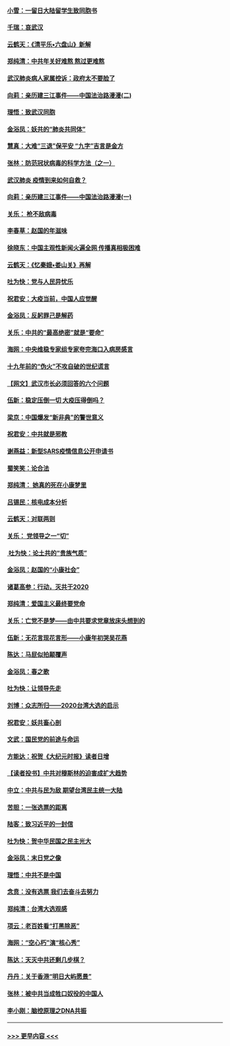 #### [小雪：一留日大陆留学生致同胞书](../pages/nsc993/n11834624.md?t=02010111) 
#### [千瑞：哀武汉](../pages/nsc993/n11833647.md?t=02010111) 
#### [云鹤天：《清平乐▪六盘山》新解](../pages/nsc993/n11833611.md?t=02010111) 
#### [郑纯清：中共年关好难熬 熬过更难熬](../pages/nsc993/n11833489.md?t=02010111) 
#### [武汉肺炎病人家属控诉：政府太不要脸了](../pages/nsc993/n11833205.md?t=02010111) 
#### [向莉：亲历建三江事件——中国法治路漫漫(二)](../pages/nsc993/n11829102.md?t=02010111) 
#### [理悟：致武汉同胞](../pages/nsc993/n11831522.md?t=02010111) 
#### [金浴凤：妖共的“肺炎共同体”](../pages/nsc993/n11829448.md?t=02010111) 
#### [慧真：大难“三退”保平安 “九字”吉言是金方](../pages/nsc993/n11829501.md?t=02010111) 
#### [张林：防范冠状病毒的科学方法（之一）](../pages/nsc993/n11828618.md?t=02010111) 
#### [武汉肺炎 疫情到来如何自救？](../pages/nsc993/n11827632.md?t=02010111) 
#### [向莉：亲历建三江事件——中国法治路漫漫(一)](../pages/nsc993/n11827190.md?t=02010111) 
#### [关乐： 枪不敌病毒](../pages/nsc993/n11826746.md?t=02010111) 
#### [李春草：赵国的年滋味](../pages/nsc993/n11826321.md?t=02010111) 
#### [徐晓东：中国主观性新闻火遍全网 传播真相极困难](../pages/nsc993/n11826508.md?t=02010111) 
#### [云鹤天：《忆秦娥▪娄山关》再解](../pages/nsc993/n11824682.md?t=02010111) 
#### [吐为快：党与人民异忧乐](../pages/nsc993/n11824660.md?t=02010111) 
#### [祝君安：大疫当前，中国人应觉醒](../pages/nsc993/n11821946.md?t=02010111) 
#### [金浴凤：反躬罪己是解药](../pages/nsc993/n11820280.md?t=02010111) 
#### [关乐：中共的“最高绝密”就是“要命”](../pages/nsc993/n11816946.md?t=02010111) 
#### [海网：中央维稳专家组专家夸完海口入病房感言](../pages/nsc993/n11815138.md?t=02010111) 
#### [十九年前的“伪火”不攻自破的世纪谎言](../pages/nsc993/n11813238.md?t=02010111) 
#### [【网文】武汉市长必须回答的六个问题](../pages/nsc993/n11813848.md?t=02010111) 
#### [伍新：稳定压倒一切 大疫压得倒吗？](../pages/nsc993/n11812634.md?t=02010111) 
#### [梁京：中国爆发“新非典”的警世意义](../pages/nsc993/n11812554.md?t=02010111) 
#### [祝君安：中共就是邪教](../pages/nsc993/n11812431.md?t=02010111) 
#### [谢燕益：新型SARS疫情信息公开申请书](../pages/nsc993/n11808840.md?t=02010111) 
#### [蜀笑笑：论合法](../pages/nsc993/n11808064.md?t=02010111) 
#### [郑纯清： 她真的死在小康梦里](../pages/nsc993/n11806623.md?t=02010111) 
#### [吕锡民：核电成本分析](../pages/nsc993/n11806284.md?t=02010111) 
#### [云鹤天：对联两则](../pages/nsc993/n11805957.md?t=02010111) 
#### [关乐： 党领导之一“切”](../pages/nsc993/n11804505.md?t=02010111) 
#### [ 吐为快：论土共的“贵族气质”](../pages/nsc993/n11804490.md?t=02010111) 
#### [金浴凤：赵国的“小康社会”](../pages/nsc993/n11804452.md?t=02010111) 
#### [诸葛高参：行动，灭共于2020](../pages/nsc993/n11804120.md?t=02010111) 
#### [郑纯清：爱国主义最终要党命](../pages/nsc993/n11802197.md?t=02010111) 
#### [关乐：亡党不是梦——由中共要求党章放床头想到的](../pages/nsc993/n11802156.md?t=02010111) 
#### [伍新：无花言现花言形——小康年初哭吴花燕](../pages/nsc993/n11800044.md?t=02010111) 
#### [陈达：马屁似拍颠覆声](../pages/nsc993/n11800010.md?t=02010111) 
#### [金浴凤：春之歌](../pages/nsc993/n11797687.md?t=02010111) 
#### [吐为快：让领导先走](../pages/nsc993/n11797512.md?t=02010111) 
#### [刘博：众志所归——2020台湾大选的启示](../pages/nsc993/n11796878.md?t=02010111) 
#### [祝君安：妖共畜心剖](../pages/nsc993/n11794273.md?t=02010111) 
#### [文武：国民党的前途与命运](../pages/nsc993/n11794198.md?t=02010111) 
#### [方能达：祝贺《大纪元时报》读者日增](../pages/nsc993/n11793807.md?t=02010111) 
#### [【读者投书】中共对穆斯林的迫害成扩大趋势](../pages/nsc993/n11791371.md?t=02010111) 
#### [中立：中共与民为敌 期望台湾民主统一大陆](../pages/nsc993/n11790392.md?t=02010111) 
#### [苦胆：一张选票的距离](../pages/nsc993/n11788914.md?t=02010111) 
#### [陆客：致习近平的一封信](../pages/nsc993/n11788867.md?t=02010111) 
#### [吐为快：贺中华民国之民主光大](../pages/nsc993/n11788618.md?t=02010111) 
#### [金浴凤：末日党之像](../pages/nsc993/n11787475.md?t=02010111) 
#### [理悟：中共不是中国](../pages/nsc993/n11787463.md?t=02010111) 
#### [念贲：没有选票  我们去奋斗去努力](../pages/nsc993/n11787398.md?t=02010111) 
#### [郑纯清：台湾大选观感](../pages/nsc993/n11786210.md?t=02010111) 
#### [项云：老百姓看“打黑除恶”](../pages/nsc993/n11785398.md?t=02010111) 
#### [海网：“空心朽”演“核心秀”](../pages/nsc993/n11783874.md?t=02010111) 
#### [陈达：天灭中共还剩几步棋？](../pages/nsc993/n11783719.md?t=02010111) 
#### [丹丹：关于香港“明日大屿愿景”](../pages/nsc993/n11783273.md?t=02010111) 
#### [张林：被中共当成牲口奴役的中国人](../pages/nsc993/n11782397.md?t=02010111) 
#### [李小刚：脑控原理之DNA共振](../pages/nsc993/n11780962.md?t=02010111) 

----
#### [ >>> 更早内容 <<< ](../indexes/nsc993-earlier.md)
